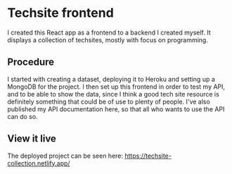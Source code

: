 # Techsite frontend

I created this React app as a frontend to a backend I created myself. It displays a collection of techsites, mostly with focus on programming.

## Procedure

I started with creating a dataset, deploying it to Heroku and setting up a MongoDB for the project. I then set up this frontend in order to test my API, and to be able to show the data, since I think a good tech site resource is definitely something that could be of use to plenty of people. I've also published my API documentation here, so that all who wants to use the API can do so. 

## View it live

The deployed project can be seen here:
https://techsite-collection.netlify.app/
